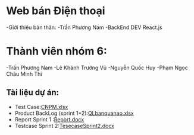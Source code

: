 # Web bán Điện thoại
-Giới thiệu bản thân:
-Trần Phương Nam 
-BackEnd DEV React.js
# Thành viên nhóm 6:
-Trần Phương Nam
-Lê Khánh Trường Vũ
-Nguyễn Quốc Huy
-Phạm Ngọc Châu Minh Thi

## Tài liệu dự án:
- Test Case:[CNPM.xlsx](https://github.com/user-attachments/files/17406950/CNPM.xlsx)
- Product BackLog (sprint 1+2):[QLbanquanao.xlsx](https://github.com/user-attachments/files/17396747/QLbanquanao.xlsx)
- Report Sprint 1 :[Report.docx](https://github.com/user-attachments/files/17396663/Report.docx)
- Testcase Sprint 2:[TesecaseSprint2.docx](https://github.com/user-attachments/files/17396763/TesecaseSprint2.docx)
